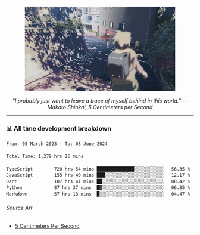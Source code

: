 <p align="center"><img src="asset/header.jpg" width="80%"/></p>
<p align="center"><i>“I probably just want to leave a trace of myself behind in this world.” ― Makoto Shinkai, 5 Centimeters per Second</i></p>

---
<!--
<details>
  <summary>📃 My Resume</summary>

### Education

- 📖 **Computer Science**\
📆 10/2021 - present\
📍 **Thang Long University** - Hoang Mai, Hanoi, Vietnam

### Experience

<img align="right" src="https://img.shields.io/badge/Figma-F24E1E?style=flat&logo=figma&logoColor=white"/>
<img align="right" src="https://img.shields.io/badge/node.js-6DA55F?style=flat&logo=node.js&logoColor=white"/>
<img align="right" src="https://img.shields.io/badge/Next.js-black?style=flat&logo=next.js&logoColor=white"/>
<img align="right" src="https://img.shields.io/badge/TypeScript-007ACC?style=flat&logo=typescript&logoColor=white"/>


- 👨‍💻 **Frontend Web Intern**\
📆 07/2023 - present\
📍 **MQ ICT Solutions** - Hoang Mai, Hanoi, Vietnam
</details> 
-->

### 📊 All time development breakdown

<!--START_SECTION:waka-->

```txt
From: 05 March 2023 - To: 08 June 2024

Total Time: 1,279 hrs 26 mins

TypeScript        720 hrs 54 mins ██████████████░░░░░░░░░░░   56.35 %
JavaScript        155 hrs 40 mins ███░░░░░░░░░░░░░░░░░░░░░░   12.17 %
Dart              107 hrs 41 mins ██░░░░░░░░░░░░░░░░░░░░░░░   08.42 %
Python            87 hrs 37 mins  █▓░░░░░░░░░░░░░░░░░░░░░░░   06.85 %
Markdown          57 hrs 13 mins  █░░░░░░░░░░░░░░░░░░░░░░░░   04.47 %
```

<!--END_SECTION:waka-->

###### Source Art

-  [5 Centimeters Per Second](https://wallhaven.cc/w/nrowq1)

